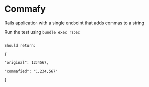 # Commafy
Rails application with a single endpoint that adds commas to a string


Run the test using ```bundle exec rspec```

```GET /commafy/1234567/3

Should return:

{

"original": 1234567,

"commafied": "1,234,567"

}
```

